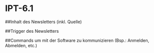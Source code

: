 # IPT-6.1

##Inhalt des Newsletters (inkl. Quelle)

##Trigger des Newsletters

##Commands um mit der Software zu kommunizieren (Bsp.: Anmelden, Abmelden, etc.)
